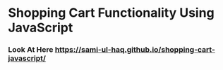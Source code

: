 # Shopping Cart Functionality Using JavaScript

### Look At Here https://sami-ul-haq.github.io/shopping-cart-javascript/
